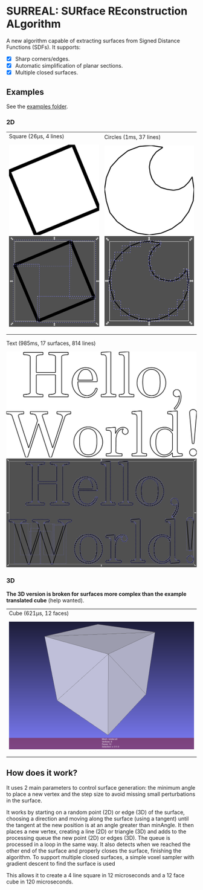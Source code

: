 # SURREAL: SURface REconstruction ALgorithm

A new algorithm capable of extracting surfaces from Signed Distance Functions (SDFs). It supports:

- [X] Sharp corners/edges.
- [X] Automatic simplification of planar sections.
- [X] Multiple closed surfaces.

## Examples

See the [examples folder](examples).

### 2D

<table>
<tr>
<td style="width: 100vh">
Square (26µs, 4 lines)

[![Square example](docs/example_square.png)](docs/example_square.png)
[![Square example](docs/example_square2.png)](docs/example_square2.png)
</td>
<td style="width: 100vh">
Circles (1ms, 37 lines)

[![Circles example](docs/example_circles.png)](docs/example_circles.png)
[![Circles example](docs/example_circles2.png)](docs/example_circles2.png)
</td>
</tr>
</table>

Text (985ms, 17 surfaces, 814 lines)

[![Text example](docs/example_text.png)](docs/example_text.png)
[![Text example](docs/example_text2.png)](docs/example_text2.png)

### 3D

**The 3D version is broken for surfaces more complex than the example translated cube** (help wanted).

<table>
<tr>
<td style="width: 100vh">
Cube (621µs, 12 faces)

[![Cube example](docs/example_cube.png)](docs/example_cube.png)
</td>
</tr>
</table>

## How does it work?

It uses 2 main parameters to control surface generation: the minimum angle to place a new vertex and the step size to
avoid missing small perturbations in the surface.

It works by starting on a random point (2D) or edge (3D) of the surface, choosing a direction and moving along the
surface (using a tangent) until the tangent at the new position is at an angle greater than minAngle. It then places a
new vertex, creating a line (2D) or triangle (3D) and adds to the processing queue the new point (2D) or edges (3D). The
queue is processed in a loop in the same way. It also detects when we reached the other end of the surface and properly
closes the surface, finishing the algorithm. To support multiple closed surfaces, a simple voxel sampler with gradient
descent to find the surface is used

This allows it to create a 4 line square in 12 microseconds and a 12 face cube in 120 microseconds.

